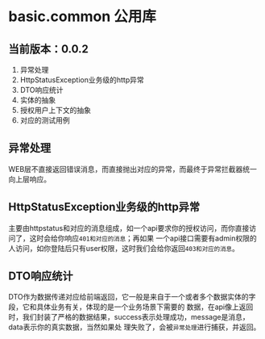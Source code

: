 # basic.common 公用库

当前版本：0.0.2
---
1. 异常处理
1. HttpStatusException业务级的http异常
1. DTO响应统计
1. 实体的抽象
1. 授权用户上下文的抽象
1. 对应的测试用例

## 异常处理
WEB层不直接返回错误消息，而直接抛出对应的异常，而最终于异常拦截器统一向上层响应。

## HttpStatusException业务级的http异常
主要由httpstatus和对应的消息组成，如一个api要求你的授权访问，而你直接访问了，这时会给你响应`401和对应的消息`；再如果
一个api接口需要有admin权限的人访问，如你登陆后只有user权限，这时我们会给你返回`403和对应的消息`。

## DTO响应统计
DTO作为数据传递对应给前端返回，它一般是来自于一个或者多个数据实体的字段，它和具体业务有关，体现的是一个业务场景下需要的
数据，在api像上返回时，我们封装了严格的数据结果，success表示处理成功，message是消息，data表示你的真实数据，当然如果处
理失败了，会被`异常处理`进行捕获，并返回。
